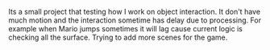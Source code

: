 Its a small project that testing how I work on object interaction. 
It don't have much motion and the interaction sometime has delay due to processing.
For example when Mario jumps sometimes it will lag cause current logic is checking all the surface.
Trying to add more scenes for the game.
